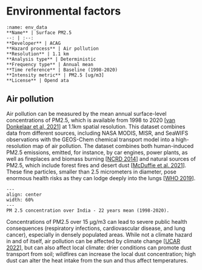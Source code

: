 # Environmental factors

```{table}
:name: env_data
**Name** | Surface PM2.5
--: | :--: 
**Developer** | ACAG
**Hazard process** | Air pollution
**Resolution** | 1.1 km 
**Analysis type** | Deterministic
**Frequency type** | Annual mean
**Time reference** | Baseline (1998-2020)
**Intensity metric** | PM2.5 [ug/m3]
**License** | Opend ata
```

## Air pollution

Air pollution can be measured by the mean annual surface-level concentrations of PM2.5, which is available from 1998 to 2020 [[van Donkelaar et al, 2021](https://sites.wustl.edu/acag/datasets/surface-pm2-5/#V5.GL.02)] at 1.1km spatial resolution. This dataset combines data from different sources, including NASA MODIS, MISR, and SeaWIFS observations with the GEOS-Chem chemical transport model into a high-resolution map of air pollution. The dataset combines both human-induced PM2.5 emissions, emitted, for instance, by car engines, power plants, as well as fireplaces and biomass burning [[NCRD 2014](https://www.nrdc.org/onearth/particulars-pm-25#:~:text=PM%202.5%20comes%20primarily%20from,crazy%20central%20and%20southern%20California.)] and natural sources of PM2.5, which include forest fires and desert dust [[McDuffie et al. 2021](https://www.nature.com/articles/s41467-021-23853-y#:~:text=Sources%20include%20direct%20emissions%20such,primary%20gas%2Dphase%20pollutant%20precursors.)]. These fine particles, smaller than 2.5 micrometers in diameter, pose enormous health risks as they can lodge deeply into the lungs [[WHO 2019](https://www.who.int/news/item/15-11-2019-what-are-health-consequences-of-air-pollution-on-populations#:~:text=Exposure%20to%20high%20levels%20of,people%20who%20are%20already%20ill.)].

```{figure} images/env_ap.jpg
---
align: center
width: 60%
---
PM 2.5 concentration over India - 22 years mean (1998-2020).
```

Concentrations of PM2.5 over 15 μg/m3 can lead to severe public health consequences (respiratory infections, cardiovascular disease, and lung cancer), especially in densely populated areas. While not a climate hazard in and of itself, air pollution can be affected by climate change [[UCAR 2022](https://scied.ucar.edu/learning-zone/air-quality/air-quality-and-climate-change#:~:text=Because%20of%20climate%20warming%2C%20the,more%20often%20in%20hot%20temperatures.)], but can also affect local climate: drier conditions can promote dust transport from soil; wildfires can increase the local dust concentration; high dust can alter the heat intake from the sun and thus affect temperatures.



